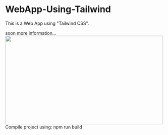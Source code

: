 # WebApp-Using-Tailwind

This is a Web App using "Tailwind CSS".

soon more information...
<br/> 
<img src="https://www.atsistemas.com/dam/jcr:20b575da-1767-43dc-b18f-4f2a9f722877/1375-775-tailwind-css.png" align="left" height="280" width="500" />  

<br/> 
Compile project using: npm run build